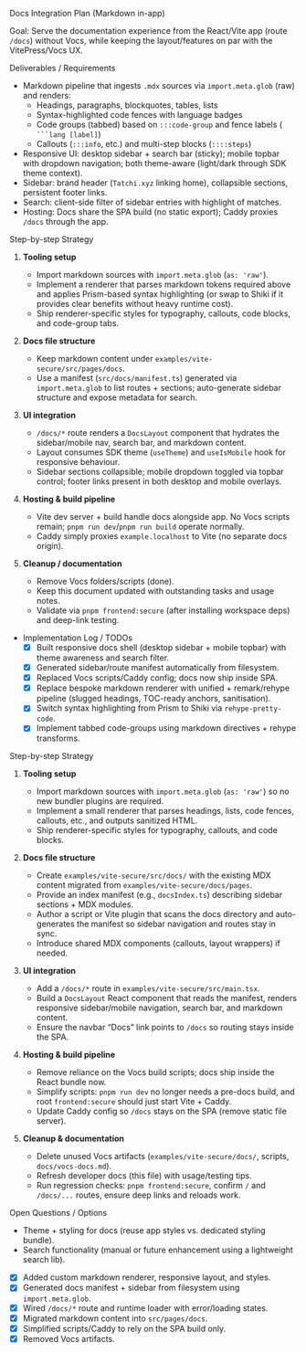 Docs Integration Plan (Markdown in-app)

Goal: Serve the documentation experience from the React/Vite app (route `/docs`) without Vocs, while keeping the layout/features on par with the VitePress/Vocs UX.

Deliverables / Requirements
- Markdown pipeline that ingests `.mdx` sources via `import.meta.glob` (raw) and renders:
  - Headings, paragraphs, blockquotes, tables, lists
  - Syntax-highlighted code fences with language badges
  - Code groups (tabbed) based on `:::code-group` and fence labels (` ```lang [label]`)
  - Callouts (`:::info`, etc.) and multi-step blocks (`::::steps`)
- Responsive UI: desktop sidebar + search bar (sticky); mobile topbar with dropdown navigation; both theme-aware (light/dark through SDK theme context).
- Sidebar: brand header (`Tatchi.xyz` linking home), collapsible sections, persistent footer links.
- Search: client-side filter of sidebar entries with highlight of matches.
- Hosting: Docs share the SPA build (no static export); Caddy proxies `/docs` through the app.

Step-by-step Strategy
1. **Tooling setup**
   - Import markdown sources with `import.meta.glob` (`as: 'raw'`).
   - Implement a renderer that parses markdown tokens required above and applies Prism-based syntax highlighting (or swap to Shiki if it provides clear benefits without heavy runtime cost).
   - Ship renderer-specific styles for typography, callouts, code blocks, and code-group tabs.

2. **Docs file structure**
   - Keep markdown content under `examples/vite-secure/src/pages/docs`.
   - Use a manifest (`src/docs/manifest.ts`) generated via `import.meta.glob` to list routes + sections; auto-generate sidebar structure and expose metadata for search.

3. **UI integration**
   - `/docs/*` route renders a `DocsLayout` component that hydrates the sidebar/mobile nav, search bar, and markdown content.
   - Layout consumes SDK theme (`useTheme`) and `useIsMobile` hook for responsive behaviour.
   - Sidebar sections collapsible; mobile dropdown toggled via topbar control; footer links present in both desktop and mobile overlays.

4. **Hosting & build pipeline**
   - Vite dev server + build handle docs alongside app. No Vocs scripts remain; `pnpm run dev`/`pnpm run build` operate normally.
   - Caddy simply proxies `example.localhost` to Vite (no separate docs origin).

5. **Cleanup / documentation**
   - Remove Vocs folders/scripts (done).
   - Keep this document updated with outstanding tasks and usage notes.
   - Validate via `pnpm frontend:secure` (after installing workspace deps) and deep-link testing.

- Implementation Log / TODOs
  - [x] Built responsive docs shell (desktop sidebar + mobile topbar) with theme awareness and search filter.
  - [x] Generated sidebar/route manifest automatically from filesystem.
  - [x] Replaced Vocs scripts/Caddy config; docs now ship inside SPA.
  - [x] Replace bespoke markdown renderer with unified + remark/rehype pipeline (slugged headings, TOC-ready anchors, sanitisation).
  - [x] Switch syntax highlighting from Prism to Shiki via `rehype-pretty-code`.
  - [x] Implement tabbed code-groups using markdown directives + rehype transforms.

Step-by-step Strategy
1. **Tooling setup**
   - Import markdown sources with `import.meta.glob` (`as: 'raw'`) so no new bundler plugins are required.
   - Implement a small renderer that parses headings, lists, code fences, callouts, etc., and outputs sanitized HTML.
   - Ship renderer-specific styles for typography, callouts, and code blocks.

2. **Docs file structure**
   - Create `examples/vite-secure/src/docs/` with the existing MDX content migrated from `examples/vite-secure/docs/pages`.
   - Provide an index manifest (e.g., `docsIndex.ts`) describing sidebar sections + MDX modules.
   - Author a script or Vite plugin that scans the docs directory and auto-generates the manifest so sidebar navigation and routes stay in sync.
   - Introduce shared MDX components (callouts, layout wrappers) if needed.

3. **UI integration**
   - Add a `/docs/*` route in `examples/vite-secure/src/main.tsx`.
   - Build a `DocsLayout` React component that reads the manifest, renders responsive sidebar/mobile navigation, search bar, and markdown content.
   - Ensure the navbar “Docs” link points to `/docs` so routing stays inside the SPA.

4. **Hosting & build pipeline**
   - Remove reliance on the Vocs build scripts; docs ship inside the React bundle now.
   - Simplify scripts: `pnpm run dev` no longer needs a pre-docs build, and root `frontend:secure` should just start Vite + Caddy.
   - Update Caddy config so `/docs` stays on the SPA (remove static file server).

5. **Cleanup & documentation**
   - Delete unused Vocs artifacts (`examples/vite-secure/docs/`, scripts, `docs/vocs-docs.md`).
   - Refresh developer docs (this file) with usage/testing tips.
   - Run regression checks: `pnpm frontend:secure`, confirm `/` and `/docs/...` routes, ensure deep links and reloads work.

Open Questions / Options
- Theme + styling for docs (reuse app styles vs. dedicated styling bundle).
- Search functionality (manual or future enhancement using a lightweight search lib).

- [x] Added custom markdown renderer, responsive layout, and styles.
- [x] Generated docs manifest + sidebar from filesystem using `import.meta.glob`.
- [x] Wired `/docs/*` route and runtime loader with error/loading states.
- [x] Migrated markdown content into `src/pages/docs`.
- [x] Simplified scripts/Caddy to rely on the SPA build only.
- [x] Removed Vocs artifacts.
